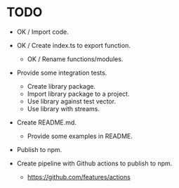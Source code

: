 # TODO

- OK / Import code.

- OK / Create index.ts to export function.
  - OK / Rename functions/modules.
- Provide some integration tests.
  - Create library package.
  - Import library package to a project.
  - Use library against test vector.
  - Use library with streams.
- Create README.md.
  - Provide some examples in README.
- Publish to npm.
- Create pipeline with Github actions to publish to npm.
  - https://github.com/features/actions
